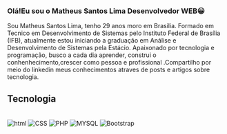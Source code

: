 ### Olá!Eu sou o Matheus Santos Lima Desenvolvedor WEB😀

Sou Matheus Santos Lima, tenho 29 anos moro em Brasilia. Formado em Tecnico em Desenvolvimento de Sistemas pelo Instituto Federal de Brasília (IFB), atualmente estou iniciando a graduação em Análise e Desenvolvimento de Sistemas pela Estácio. Apaixonado por tecnologia e programação, busco a cada dia aprender, construi o conhenhecimento,crescer como pessoa e profissional .Compartilho por meio do linkedin meus conhecimentos atraves de posts e artigos sobre tecnologia.



## Tecnologia 

<div style="display:inline-block"></br>
<img src= "https://img.shields.io/badge/HTML-239120?style=for-the-badge&logo=html5&logoColor=white" alt="html" align="center">
<img src= "https://img.shields.io/badge/CSS-239120?&style=for-the-badge&logo=css3&logoColor=white" alt="CSS" align="center">
<img src= "https://img.shields.io/badge/PHP-777BB4?style=for-the-badge&logo=php&logoColor=white" alt="PHP" align="center">
<img src= "https://img.shields.io/badge/MySQL-00000F?style=for-the-badge&logo=mysql&logoColor=white" alt="MYSQL" align="center">
<img src= "https://img.shields.io/badge/Bootstrap-563D7C?style=for-the-badge&logo=bootstrap&logoColor=white" alt="Bootstrap" align="center">
  
</div></br>











